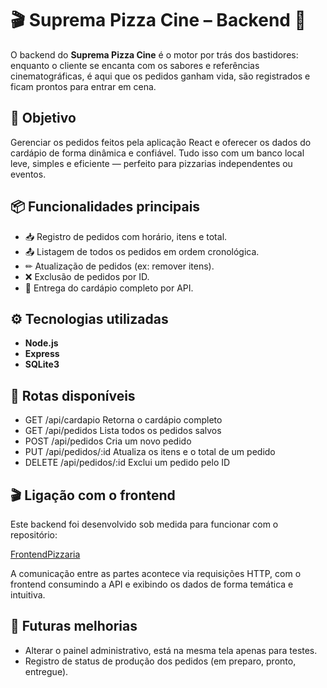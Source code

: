 # 🎬 Suprema Pizza Cine – Backend 🍕

O backend do **Suprema Pizza Cine** é o motor por trás dos bastidores: enquanto o cliente se encanta com os sabores e referências cinematográficas, é aqui que os pedidos ganham vida, são registrados e ficam prontos para entrar em cena.

## 🎯 Objetivo

Gerenciar os pedidos feitos pela aplicação React e oferecer os dados do cardápio de forma dinâmica e confiável. Tudo isso com um banco local leve, simples e eficiente — perfeito para pizzarias independentes ou eventos.

## 📦 Funcionalidades principais

- 📥 Registro de pedidos com horário, itens e total.
- 📤 Listagem de todos os pedidos em ordem cronológica.
- ✏ Atualização de pedidos (ex: remover itens).
- ❌ Exclusão de pedidos por ID.
- 🎫 Entrega do cardápio completo por API.

## ⚙ Tecnologias utilizadas

- **Node.js**
- **Express**
- **SQLite3**

## 📡 Rotas disponíveis
- GET	/api/cardapio	Retorna o cardápio completo
- GET	/api/pedidos	Lista todos os pedidos salvos
- POST /api/pedidos	Cria um novo pedido
- PUT	/api/pedidos/:id	Atualiza os itens e o total de um pedido
- DELETE /api/pedidos/:id	Exclui um pedido pelo ID

## 🎬 Ligação com o frontend
Este backend foi desenvolvido sob medida para funcionar com o repositório:

[FrontendPizzaria](https://github.com/guilhermeburgheri/FrontendPizzaria)

A comunicação entre as partes acontece via requisições HTTP, com o frontend consumindo a API e exibindo os dados de forma temática e intuitiva.

## 🚀 Futuras melhorias
- Alterar o painel administrativo, está na mesma tela apenas para testes.
- Registro de status de produção dos pedidos (em preparo, pronto, entregue).
